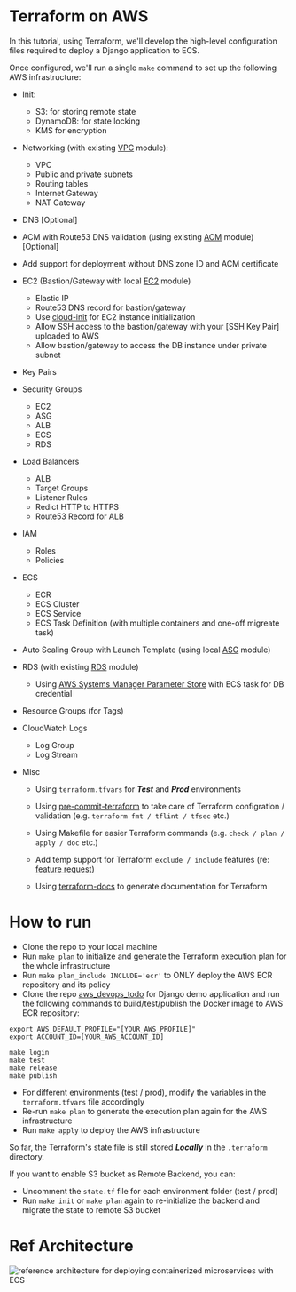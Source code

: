 # Terraform on AWS

In this tutorial, using Terraform, we'll develop the high-level configuration files required to deploy a Django application to ECS.

Once configured, we'll run a single `make` command to set up the following AWS infrastructure:

- Init:
    - S3: for storing remote state
    - DynamoDB: for state locking
    - KMS for encryption

- Networking (with existing [VPC](https://github.com/terraform-aws-modules/terraform-aws-vpc) module):
    - VPC
    - Public and private subnets
    - Routing tables
    - Internet Gateway
    - NAT Gateway

- DNS [Optional]

- ACM with Route53 DNS validation (using existing [ACM](https://github.com/terraform-aws-modules/terraform-aws-acm) module) [Optional]

- Add support for deployment without DNS zone ID and ACM certificate

- EC2 (Bastion/Gateway with local [EC2](https://github.com/davidlu1001/terraform-on-aws/tree/master/common/modules/ec2-instance) module)
    - Elastic IP
    - Route53 DNS record for bastion/gateway
    - Use [cloud-init](https://github.com/canonical/cloud-init) for EC2 instance initialization
    - Allow SSH access to the bastion/gateway with your [SSH Key Pair] uploaded to AWS
    - Allow bastion/gateway to access the DB instance under private subnet

- Key Pairs

- Security Groups
    - EC2
    - ASG
    - ALB
    - ECS
    - RDS

- Load Balancers
    - ALB
    - Target Groups
    - Listener Rules
    - Redict HTTP to HTTPS
    - Route53 Record for ALB

- IAM
    - Roles
    - Policies

- ECS
    - ECR
    - ECS Cluster
    - ECS Service
    - ECS Task Definition (with multiple containers and one-off migreate task)

- Auto Scaling Group with Launch Template (using local [ASG](https://github.com/davidlu1001/terraform-on-aws/tree/master/common/modules/asg) module)

- RDS (with existing [RDS](https://github.com/terraform-aws-modules/terraform-aws-rds) module)
    - Using [AWS Systems Manager Parameter Store](https://docs.aws.amazon.com/systems-manager/latest/userguide/systems-manager-parameter-store.html) with ECS task for DB credential

- Resource Groups (for Tags)

- CloudWatch Logs
    - Log Group
    - Log Stream

- Misc

    - Using `terraform.tfvars` for ***Test*** and ***Prod*** environments

    - Using [pre-commit-terraform](https://github.com/antonbabenko/pre-commit-terraform) to take care of Terraform configration / validation (e.g. `terraform fmt / tflint / tfsec` etc.)

    - Using Makefile for easier Terraform commands (e.g. `check / plan / apply / doc` etc.)

    - Add temp support for Terraform `exclude / include` features (re: [feature request](https://github.com/hashicorp/terraform/issues/2253))

    - Using [terraform-docs](https://github.com/terraform-docs/terraform-docs) to generate documentation for Terraform

# How to run
- Clone the repo to your local machine
- Run `make plan` to initialize and generate the Terraform execution plan for the whole infrastructure
- Run `make plan_include INCLUDE='ecr'` to ONLY deploy the AWS ECR repository and its policy
- Clone the repo [aws_devops_todo](https://github.com/davidlu1001/aws_devops_todo/tree/final) for Django demo application and run the following commands to build/test/publish the Docker image to AWS ECR repository:

```
export AWS_DEFAULT_PROFILE="[YOUR_AWS_PROFILE]"
export ACCOUNT_ID=[YOUR_AWS_ACCOUNT_ID]

make login
make test
make release
make publish
```
- For different environments (test / prod), modify the variables in the `terraform.tfvars` file accordingly
- Re-run `make plan` to generate the execution plan again for the AWS infrastructure
- Run `make apply` to deploy the AWS infrastructure

So far, the Terraform's state file is still stored ***Locally*** in the `.terraform` directory.

If you want to enable S3 bucket as Remote Backend, you can:
- Uncomment the `state.tf` file for each environment folder (test / prod)
- Run `make init` or `make plan` again to re-initialize the backend and migrate the state to remote S3 bucket

# Ref Architecture

![reference architecture for deploying containerized microservices with ECS](https://github.com/aws-samples/ecs-refarch-cloudformation/raw/master/images/architecture-overview.png)
